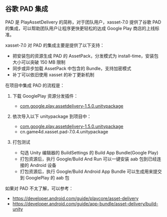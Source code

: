 <!-- docs/playassetdelivery -->
## 谷歌 PAD 集成

PAD 是 PlayAssetDelivery 的简称，对于团队用户，xasset-7.0 提供了谷歌 PAD 的集成，可以帮助团队用户让程序更快更轻松的达成 Google Play 商店的上线标准。

xasset-7.0 对 PAD 的集成主要是提供了以下支持：

- 把安装包的资源生成 PAD 的 AssetPack，分发模式为 install-time，安装包大小可以突破 150 MB 限制
- 同步或异步加载 AssetPack 中包含的 Bundle，支持加密模式
- 补丁可以依旧使用 xasset 的补丁更新机制

在项目中集成 PAD 的流程是：

1. 下载 GooglePlay 资源分发插件：
    - [com.google.play.assetdelivery-1.5.0.unitypackage](https://github-releases.githubusercontent.com/248128393/d78d1f00-d8f1-11eb-91c3-90d60ff1d245?X-Amz-Algorithm=AWS4-HMAC-SHA256&X-Amz-Credential=AKIAIWNJYAX4CSVEH53A%2F20210811%2Fus-east-1%2Fs3%2Faws4_request&X-Amz-Date=20210811T025949Z&X-Amz-Expires=300&X-Amz-Signature=7a0dd4941300e2df311cc163a0b4811a321312c4149d8679025e13bf51998107&X-Amz-SignedHeaders=host&actor_id=25072236&key_id=0&repo_id=248128393&response-content-disposition=attachment%3B%20filename%3Dcom.google.play.assetdelivery-1.5.0.unitypackage&response-content-type=application%2Foctet-stream)

2. 依次导入以下 unitypackage 到项目中：
    - [com.google.play.assetdelivery-1.5.0.unitypackage](https://github-releases.githubusercontent.com/248128393/d78d1f00-d8f1-11eb-91c3-90d60ff1d245?X-Amz-Algorithm=AWS4-HMAC-SHA256&X-Amz-Credential=AKIAIWNJYAX4CSVEH53A%2F20210811%2Fus-east-1%2Fs3%2Faws4_request&X-Amz-Date=20210811T025949Z&X-Amz-Expires=300&X-Amz-Signature=7a0dd4941300e2df311cc163a0b4811a321312c4149d8679025e13bf51998107&X-Amz-SignedHeaders=host&actor_id=25072236&key_id=0&repo_id=248128393&response-content-disposition=attachment%3B%20filename%3Dcom.google.play.assetdelivery-1.5.0.unitypackage&response-content-type=application%2Foctet-stream)
    - cn.game4d.xasset.pad-7.0.4.unitypackage

3. 打包测试
    - 勾选 Unity 编辑器的 BuildSettings 的 Build App Bundle(Google Play)
    - 打包资源后，执行 Google/Build And Run 可以一键安装 aab 包到已经连接的 Android 设备
    - 打包资源后，执行 Google/Build Android App Bundle 可以生成用来提交到 GooglePlay 的 aab 包

如果对 PAD 不太了解，可以参考：

- https://developer.android.com/guide/playcore/asset-delivery
- https://developer.android.com/guide/app-bundle/asset-delivery/build-unity